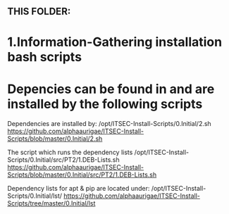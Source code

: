 ## THIS FOLDER: 
# 1.Information-Gathering installation bash scripts
# Depencies can be found in and are installed by the following scripts

Dependencies are installed by:
/opt/ITSEC-Install-Scripts/0.Initial/2.sh
https://github.com/alphaaurigae/ITSEC-Install-Scripts/blob/master/0.Initial/2.sh

The script which runs the dependency lists
/opt/ITSEC-Install-Scripts/0.Initial/src/PT2/1.DEB-Lists.sh
https://github.com/alphaaurigae/ITSEC-Install-Scripts/blob/master/0.Initial/src/PT2/1.DEB-Lists.sh

Dependency lists for apt & pip are located under:
/opt/ITSEC-Install-Scripts/0.Initial/lst/
https://github.com/alphaaurigae/ITSEC-Install-Scripts/tree/master/0.Initial/lst

